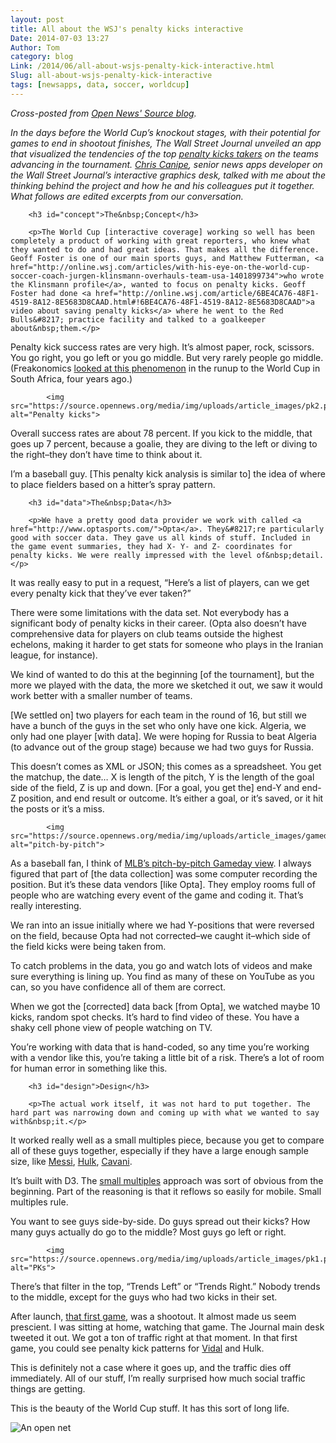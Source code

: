 ```yaml
---
layout: post
title: All about the WSJ's penalty kicks interactive
Date: 2014-07-03 13:27
Author: Tom
category: blog
Link: /2014/06/all-about-wsjs-penalty-kick-interactive.html
Slug: all-about-wsjs-penalty-kick-interactive
tags: [newsapps, data, soccer, worldcup]
---
```


_Cross-posted from [Open News' Source blog](https://source.opennews.org/en-US/articles/all-about-wsjs-penalty-kick-interactive/)._

<p><em>In the days before the World Cup&#8217;s knockout stages, with their potential for games to end in shootout finishes, The Wall Street Journal unveiled an app that visualized the tendencies of the top <a href="http://graphics.wsj.com/wc-penalty-kicks/">penalty kicks takers</a> on the teams advancing in the tournament. <a href="https://twitter.com/ccanipe">Chris Canipe</a>, senior news apps developer on the Wall Street Journal&#8217;s interactive graphics desk, talked with me about the thinking behind the project and how he and his colleagues put it together. What follows are edited excerpts from our&nbsp;conversation.</em></p>

        <h3 id="concept">The&nbsp;Concept</h3>

        <p>The World Cup [interactive coverage] working so well has been completely a product of working with great reporters, who knew what they wanted to do and had great ideas. That makes all the difference. Geoff Foster is one of our main sports guys, and Matthew Futterman, <a href="http://online.wsj.com/articles/with-his-eye-on-the-world-cup-soccer-coach-jurgen-klinsmann-overhauls-team-usa-1401899734">who wrote the Klinsmann profile</a>, wanted to focus on penalty kicks. Geoff Foster had done <a href="http://online.wsj.com/article/6BE4CA76-48F1-4519-8A12-8E5683D8CAAD.html#!6BE4CA76-48F1-4519-8A12-8E5683D8CAAD">a video about saving penalty kicks</a> where he went to the Red Bulls&#8217; practice facility and talked to a goalkeeper about&nbsp;them.</p>

<p>Penalty kick success rates are very high. It&#8217;s almost paper, rock, scissors. You go right, you go left or you go middle.
But very rarely people go middle. (Freakonomics <a href="http://freakonomics.com/2010/06/14/what-to-do-with-your-penalty-kick/">looked at this phenomenon</a> in the runup to the World Cup in South Africa, four years&nbsp;ago.)</p>

            <img src="https://source.opennews.org/media/img/uploads/article_images/pk2.png" alt="Penalty kicks">

<p>Overall success rates are about 78 percent. If you kick to the middle, that goes up 7 percent, because a goalie, they are diving to the left or diving to the right&#8211;they don&#8217;t have time to think about&nbsp;it.</p>

<p>I&#8217;m a baseball guy. [This penalty kick analysis is similar to] the idea of where to place fielders based on a hitter&#8217;s spray&nbsp;pattern.</p>

        <h3 id="data">The&nbsp;Data</h3>

        <p>We have a pretty good data provider we work with called <a href="http://www.optasports.com/">Opta</a>. They&#8217;re particularly good with soccer data. They gave us all kinds of stuff. Included in the game event summaries, they had X- Y- and Z- coordinates for penalty kicks. We were really impressed with the level of&nbsp;detail.</p>

<p>It was really easy to put in a request, &#8220;Here&#8217;s a list of players, can we get every penalty kick that they&#8217;ve ever&nbsp;taken?&#8221;</p>

<p>There were some limitations with the data set. Not everybody has a significant body of penalty kicks in their career. (Opta also doesn&#8217;t have comprehensive data for players on club teams outside the highest echelons, making it harder to get stats for someone who plays in the Iranian league, for&nbsp;instance).</p>

<p>We kind of wanted to do this at the beginning [of the tournament], but the more we played with the data, the more we sketched it out, we saw it would work better with a smaller number of&nbsp;teams.</p>

<p>[We settled on] two players for each team in the round of 16, but still we have a bunch of the guys in the set who only have one kick. Algeria, we only had one player [with data]. We were hoping for Russia to beat Algeria (to advance out of the group stage) because we had two guys for&nbsp;Russia.</p>

<p>This doesn&#8217;t comes as <span class="caps">XML</span> or <span class="caps">JSON</span>; this comes as a spreadsheet. You get the matchup, the date&#8230; X is length of the pitch, Y is the length of the goal side of the field, Z is up and down. [For a goal, you get the] end-Y and end-Z position, and end result or outcome. It&#8217;s either a goal, or it&#8217;s saved, or it hit the posts or it&#8217;s a&nbsp;miss.</p>

            <img src="https://source.opennews.org/media/img/uploads/article_images/gameday.jpg" alt="pitch-by-pitch">


<p>As a baseball fan, I think of <a href="http://mlb.mlb.com/mlb/gameday/index.jsp?gid=2014_07_02_phimlb_miamlb_1#gid=2014_07_02_colmlb_wasmlb_1&amp;mode=gameday"><span class="caps">MLB</span>&#8217;s pitch-by-pitch Gameday view</a>.
I always figured that part of [the data collection] was some computer recording the position. But it&#8217;s these data vendors [like Opta]. They employ rooms full of people who are watching every event of the game and coding it. That&#8217;s really&nbsp;interesting.</p>

<p>We ran into an issue initially where we had Y-positions that were reversed on the field, because Opta had not corrected&#8211;we caught it&#8211;which side of the field kicks were being taken&nbsp;from.</p>

<p>To catch problems in the data, you go and watch lots of videos and make sure everything is lining up. You find as many of these on YouTube as you can, so you have confidence all of them are&nbsp;correct.</p>

<p>When we got the [corrected] data back [from Opta], we watched maybe 10 kicks, random spot checks. It&#8217;s hard to find video of these. You have a shaky cell phone view of people watching on&nbsp;<span class="caps">TV</span>.</p>

<p>You&#8217;re working with data that is hand-coded, so any time you&#8217;re working with a vendor like this, you&#8217;re taking a little bit of a risk. There&#8217;s a lot of room for human error in something like&nbsp;this.</p>


        <h3 id="design">Design</h3>

        <p>The actual work itself, it was not hard to put together. The hard part was narrowing down and coming up with what we wanted to say with&nbsp;it.</p>

<p>It worked really well as a small multiples piece, because you get to compare all of these guys together, especially if they have a large enough sample size, like <a href="http://graphics.wsj.com/wc-penalty-kicks/#/?sel=19054">Messi</a>, <a href="http://graphics.wsj.com/wc-penalty-kicks/#/?sel=53645">Hulk</a>, <a href="http://graphics.wsj.com/wc-penalty-kicks/#/?sel=40720">Cavani</a>.</p>

<p>It&#8217;s built with D3. The <a href="http://www.propublica.org/nerds/item/design-principles-for-news-apps-graphics">small multiples</a> approach was sort of obvious from the beginning. Part of the reasoning is that it reflows so easily for mobile. Small multiples&nbsp;rule.</p>

<p>You want to see guys side-by-side. Do guys spread out their kicks? How many guys actually do go to the middle? Most guys go left or&nbsp;right.</p>

            <img src="https://source.opennews.org/media/img/uploads/article_images/pk1.png" alt="PKs">


<p>There&#8217;s that filter in the top, &#8220;Trends Left&#8221; or &#8220;Trends Right.&#8221; Nobody trends to the middle, except for the guys who had two kicks in their&nbsp;set.</p>

<p>After launch, <a href="http://graphics.wsj.com/wc-game-recaps/#/?g=731815">that first game</a>, was a shootout. It almost made us seem prescient. I was sitting at home, watching that game. The Journal main desk tweeted it out. We got a ton of traffic right at that moment. In that first game, you could see penalty kick patterns for <a href="http://graphics.wsj.com/wc-penalty-kicks/#/?sel=42565">Vidal</a> and&nbsp;Hulk.</p>

<p>This is definitely not a case where it goes up, and the traffic dies off immediately. All of our stuff, I&#8217;m really surprised how much social traffic things are&nbsp;getting.</p>

<p>This is the beauty of the World Cup stuff. It has this sort of long&nbsp;life.</p>

<img src="http://graphics.wsj.com/wc-penalty-kicks/images/goal.png" alt="An open net" />

